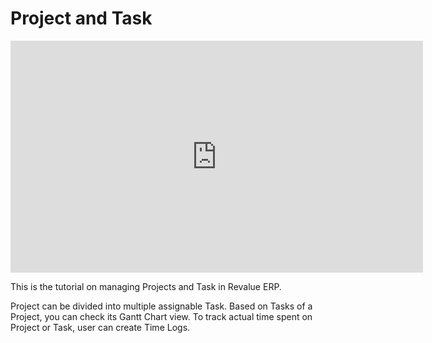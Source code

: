 # Project and Task

<iframe width="660" height="371" src="https://www.youtube.com/embed/pyEIezEhk6Q" frameborder="0" allowfullscreen></iframe>



This is the tutorial on managing Projects and Task in Revalue ERP.

Project can be divided into multiple assignable Task. Based on Tasks of a Project, you can check its Gantt Chart view. To track actual time spent on Project or Task, user can create Time Logs.
